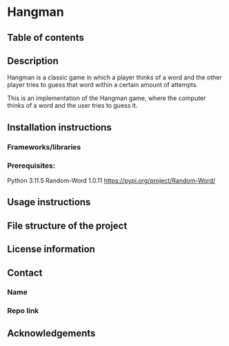 # Hangman

## Table of contents

## Description

Hangman is a classic game in which a player thinks of a word and the other player tries to guess that word within a certain amount of attempts.

This is an implementation of the Hangman game, where the computer thinks of a word and the user tries to guess it. 

## Installation instructions 
### Frameworks/libraries

### Prerequisites:
Python 3.11.5 
Random-Word 1.0.11  https://pypi.org/project/Random-Word/ 


### 

## Usage instructions 


## File structure of the project 


## License information


## Contact
### Name
### Repo link


## Acknowledgements 
